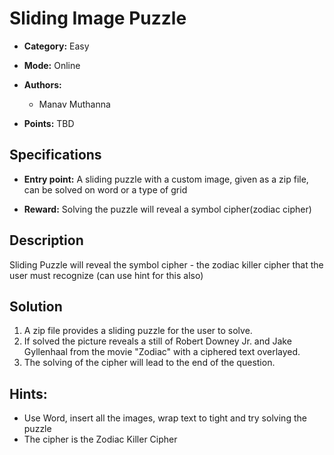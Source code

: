 # Sliding Image Puzzle

* **Category:** Easy
* **Mode:** Online
* **Authors:**
  * Manav Muthanna

* **Points:** TBD

## Specifications

* **Entry point:** A sliding puzzle with a custom image, given as a zip file, can be solved on word or a type of grid

* **Reward:** Solving the puzzle will reveal a symbol cipher(zodiac cipher)

## Description

Sliding Puzzle will reveal the symbol cipher - the zodiac killer cipher that the user must recognize (can use hint for this also)

## Solution

1. A zip file provides a sliding puzzle for the user to solve.
2. If solved the picture reveals a still of Robert Downey Jr. and Jake Gyllenhaal from the movie "Zodiac" with a ciphered text overlayed.
3. The solving of the cipher will lead to the end of the question.

## Hints:

 - Use Word, insert all the images, wrap text to tight and try solving the puzzle
 - The cipher is the Zodiac Killer Cipher